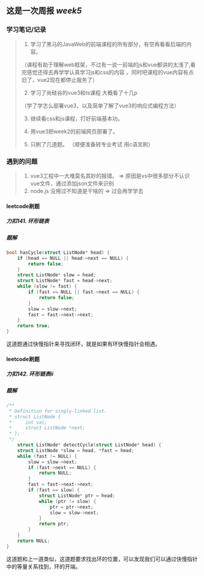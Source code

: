 这是一次周报 *week5*
--------------

### 学习笔记/记录
>1. 学习了黑马的JavaWeb的前端课程的所有部分，有空再看看后端的内容。
> 
>（课程有助于理解web框架，不过有一说一前端的js和vue都讲的太浅了,看完感觉还得去再学学认真学习js和css的内容
> ，同时吧课程的vue内容有点旧了，vue2现在都停止服务了）
> 
>2. 学习了尚硅谷的vue3和ts课程 大概看了十几p 
>       
>（学了学怎么部署vue3，以及简单了解了vue3的响应式编程方法）
>
>3. 继续看css和js课程，打好前端基本功。
>
> 
>4. 用vue3把week2的前端网页部署了。
>
> 
>5. 只刷了几道题。 （顺便准备转专业考试 用c语言刷）


### 遇到的问题
>1. vue3工程中一大堆莫名其妙的报错。 => 原因是vs中很多部分不认识vue文件，通过添加json文件来识别
>2. node.js 没用过不知道是干啥的 => 过会再学学去


#### leetcode刷题

##### 力扣141. 环形链表

##### 题解
```c
bool hasCycle(struct ListNode* head) {
    if (head == NULL || head->next == NULL) {
        return false;
    }
    struct ListNode* slow = head;
    struct ListNode* fast = head->next;
    while (slow != fast) {
        if (fast == NULL || fast->next == NULL) {
            return false;
        }
        slow = slow->next;
        fast = fast->next->next;
    }
    return true;
}
```
这道题通过快慢指针来寻找闭环，就是如果有环快慢指针会相遇。

#### leetcode刷题

##### 力扣142. 环形链表ii

##### 题解
```c
/**
 * Definition for singly-linked list.
 * struct ListNode {
 *     int val;
 *     struct ListNode *next;
 * };
 */
    struct ListNode* detectCycle(struct ListNode* head) {
    struct ListNode *slow = head, *fast = head;
    while (fast != NULL) {
        slow = slow->next;
        if (fast->next == NULL) {
            return NULL;
        }
        fast = fast->next->next;
        if (fast == slow) {
            struct ListNode* ptr = head;
            while (ptr != slow) {
                ptr = ptr->next;
                slow = slow->next;
            }
            return ptr;
        }
    }
    return NULL;
}
```
这道题和上一道类似，这道题要求找出环的位置，可以发现我们可以通过快慢指针中的等量关系找到，环的开端。
